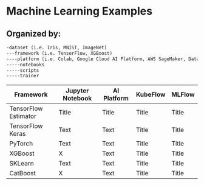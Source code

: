 # Machine Learning Examples
## Organized by:
```markdown
-dataset (i.e. Iris, MNIST, ImageNet)
---framework (i.e. TensorFlow, XGBoost)
----platform (i.e. Colab, Google Cloud AI Platform, AWS SageMaker, Databricks etc.)
-----notebooks
-----scripts
-----trainer

```

| Framework            | Jupyter Notebook |AI Platform | KubeFlow | MLFlow | 
| -----------          | ----------- |----------- |----------|----------|
| TensorFlow Estimator | Title       |Title       |Title     |Title                 |
| TensorFlow Keras     | Text        |Text        |Title     |Title                 |
| PyTorch              | Text        |Text        |Title     |Title                 |
| XGBoost              | X           |Text        |Title     |Title                 |
| SKLearn              | Text        |Text        |Title     |Title                 |
| CatBoost             | X           |Text        |Title     |Title                 |
